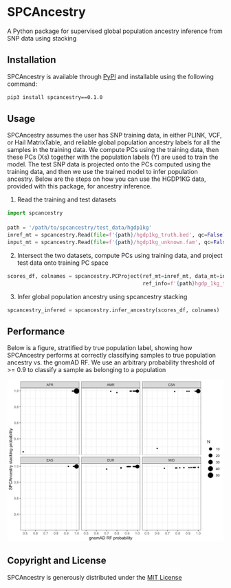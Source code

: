 # SPCAncestry
A Python package for supervised global population ancestry inference from SNP data using stacking

## Installation
SPCAncestry is available through [PyPI](https://pypi.org/project/spcancestry/0.1.0/) and installable using the following command:
```bash
pip3 install spcancestry==0.1.0
```

## Usage
SPCAncestry assumes the user has SNP training data, in either PLINK, VCF, or Hail MatrixTable, and reliable global
population ancestry labels for all the samples in the training data. We compute PCs using the training data, then these PCs
(Xs) together with the population labels (Y) are used to train the model. The test SNP data
is projected onto the PCs computed using the training data, and then we use the trained model to infer population ancestry.
Below are the steps on how you can use the HGDP1KG data, provided with this package, for ancestry inference.

1. Read the training and test datasets
```python
import spcancestry

path = '/path/to/spcancestry/test_data/hgdp1kg'
inref_mt = spcancestry.Read(file=f'{path}/hgdp1kg_truth.bed', qc=False).as_matrixtable()
input_mt = spcancestry.Read(file=f'{path}/hgdp1kg_unknown.fam', qc=False).as_matrixtable()
```

2. Intersect the two datasets, compute PCs using training data, and project test data onto training PC space
```python
scores_df, colnames = spcancestry.PCProject(ref_mt=inref_mt, data_mt=input_mt,
                                            ref_info=f'{path}hgdp_1kg_truth_labels.txt').run_pca_projection()
```

3. Infer global population ancestry using spcancestry stacking
```python
spcancestry_infered = spcancestry.infer_ancestry(scores_df, colnames)
```

## Performance
Below is a figure, stratified by true population label, showing how SPCAncestry performs at correctly
classifying samples to true population ancestry vs. the gnomAD RF. We use an arbitrary probability
threshold of >= 0.9 to classify a sample as belonging to a population

![performance comparison with gnomAD RF](paper/fig1.png)

## Copyright and License
SPCAncestry is generously distributed under the [MIT License](https://github.com/LindoNkambule/spcancestry/blob/main/LICENSE)